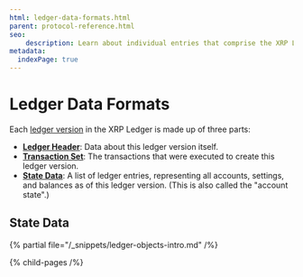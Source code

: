 ```yaml
---
html: ledger-data-formats.html
parent: protocol-reference.html
seo:
    description: Learn about individual entries that comprise the XRP Ledger's shared state data.
metadata:
  indexPage: true
---
```

# Ledger Data Formats

Each [ledger version](../../../concepts/ledgers/index.md) in the XRP Ledger is made up of three parts:

- **[Ledger Header](ledger-header.md)**: Data about this ledger version itself.
- **[Transaction Set](../transactions/index.md)**: The transactions that were executed to create this ledger version.
- **[State Data](ledger-entry-types/index.md)**: A list of ledger entries, representing all accounts, settings, and balances as of this ledger version. (This is also called the "account state".)

## State Data

{% partial file="/_snippets/ledger-objects-intro.md" /%}

{% child-pages /%}

